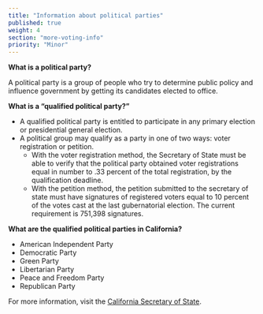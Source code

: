 ```yaml
---
title: "Information about political parties"
published: true
weight: 4
section: "more-voting-info"
priority: "Minor"
---
```

**What is a political party?**  

A political party is a group of people who try to determine public policy and influence government by getting its candidates elected to office.  

**What is a “qualified political party?”**  
- A qualified political party is entitled to participate in any primary election or presidential general election.  
- A political group may qualify as a party in one of two ways: voter registration or petition.  
    - With the voter registration method, the Secretary of State must be able to verify that the political party obtained voter registrations equal in number to .33 percent of the total registration, by the qualification deadline.  
    - With the petition method, the petition submitted to the secretary of state must have signatures of registered voters equal to 10 percent of the votes cast at the last gubernatorial election. The current requirement is 751,398 signatures.  

**What are the qualified political parties in California?**  
- American Independent Party  
- Democratic Party  
- Green Party  
- Libertarian Party  
- Peace and Freedom Party  
- Republican Party  

For more information, visit the [California Secretary of State](http://www.sos.ca.gov/elections/political-parties/qualified-political-parties/).  
